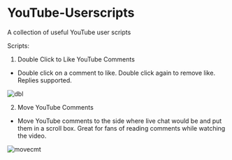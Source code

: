 # YouTube-Userscripts
A collection of useful YouTube user scripts

Scripts:
1. Double Click to Like YouTube Comments
- Double click on a comment to like. Double click again to remove like. Replies supported.

![dbl](https://github.com/votqanh/YouTube-Userscripts/assets/84301202/520280a5-ad28-4d77-9ed7-f701138504f8)


2. Move YouTube Comments
- Move YouTube comments to the side where live chat would be and put them in a scroll box. Great for fans of reading comments while watching the video.

![movecmt](https://github.com/votqanh/YouTube-Userscripts/assets/84301202/bc638a11-ef5d-48d0-b8d6-756b761d65de)
